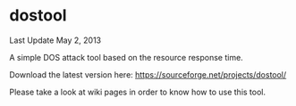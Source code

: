 dostool
=======

Last Update May 2, 2013

A simple DOS attack tool based on the resource response time.

Download the latest version here: https://sourceforge.net/projects/dostool/

Please take a look at wiki pages in order to know how to use this tool.

